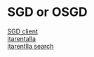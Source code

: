 # SGD or OSGD
[SGD client](https://docs.oracle.com/cd/E19728-01/820-2550/sgd_client.html)   
[itarentalla](https://docs.oracle.com/cd/E19351-01/E23734/html/com/tarantella/tta/webservices/ITarantellaWebtopSession.html)    
[itarentlla search](https://www.google.com/search?q=com.tarantella.tta.client.tcc.lw+plugin.plugin.TCC+Helper&spell=1&sa=X&ved=0ahUKEwihgvjprYDdAhVHKewKHd5eD_cQBQgpKAA&biw=946&bih=1084)   
